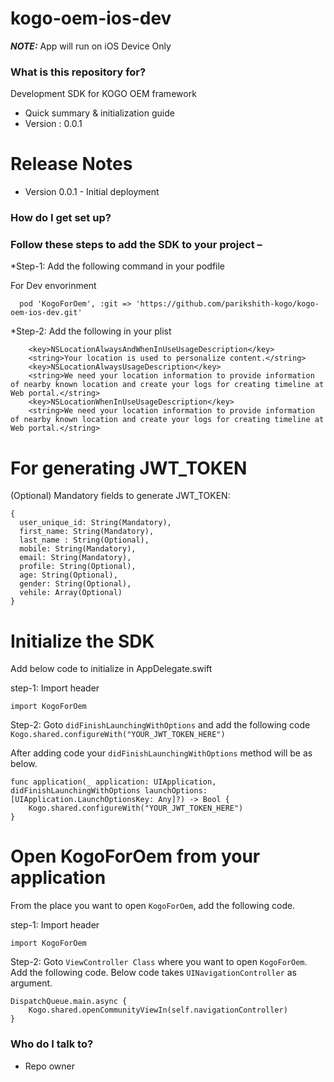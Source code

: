 # kogo-oem-ios-dev

**_NOTE:_** App will run on iOS Device Only

### What is this repository for? ###
Development SDK for KOGO OEM framework

* Quick summary & initialization guide
* Version : 0.0.1

# Release Notes # 
* Version 0.0.1 - Initial deployment

### How do I get set up? ###

### Follow these steps to add the SDK to your project –
*Step-1: Add the following command in your podfile

For Dev envorinment

```
  pod 'KogoForOem', :git => 'https://github.com/parikshith-kogo/kogo-oem-ios-dev.git'
```

*Step-2: Add the following in your plist
```
    <key>NSLocationAlwaysAndWhenInUseUsageDescription</key>
    <string>Your location is used to personalize content.</string>
    <key>NSLocationAlwaysUsageDescription</key>
    <string>We need your location information to provide information of nearby known location and create your logs for creating timeline at Web portal.</string>
    <key>NSLocationWhenInUseUsageDescription</key>
    <string>We need your location information to provide information of nearby known location and create your logs for creating timeline at Web portal.</string>
```

# For generating JWT_TOKEN

(Optional) Mandatory fields to generate JWT_TOKEN:
```
{
  user_unique_id: String(Mandatory),
  first_name: String(Mandatory),
  last_name : String(Optional),
  mobile: String(Mandatory),
  email: String(Mandatory),
  profile: String(Optional),
  age: String(Optional),
  gender: String(Optional),
  vehile: Array(Optional)
}
```

# Initialize the SDK
Add below code to initialize in AppDelegate.swift

step-1: Import header
```
import KogoForOem
```

Step-2: Goto `didFinishLaunchingWithOptions` and add the following code `Kogo.shared.configureWith("YOUR_JWT_TOKEN_HERE")`

After adding code your `didFinishLaunchingWithOptions` method will be as below.
```
func application(_ application: UIApplication, didFinishLaunchingWithOptions launchOptions: [UIApplication.LaunchOptionsKey: Any]?) -> Bool {
    Kogo.shared.configureWith("YOUR_JWT_TOKEN_HERE")
}

```

# Open KogoForOem from your application #
From the place you want to open `KogoForOem`, add the following code.

step-1: Import header
```
import KogoForOem
```

Step-2: Goto `ViewController Class` where you want to open `KogoForOem`.
Add the following code. Below code takes `UINavigationController` as argument.
```
DispatchQueue.main.async {
    Kogo.shared.openCommunityViewIn(self.navigationController)
}
```

### Who do I talk to? ###

* Repo owner


